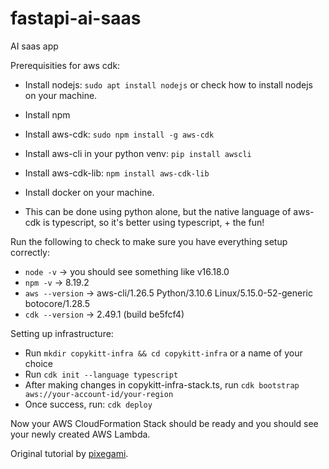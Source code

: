 # fastapi-ai-saas

AI saas app

Prerequisities for aws cdk:
- Install nodejs: `sudo apt install nodejs` or check how to install nodejs on your machine.
- Install npm
- Install aws-cdk: `sudo npm install -g aws-cdk`
- Install aws-cli in your python venv: `pip install awscli`
- Install aws-cdk-lib: `npm install aws-cdk-lib`
- Install docker on your machine.

- This can be done using python alone, but the native language of aws-cdk is typescript, so it's better using typescript, + the fun!

Run the following to check to make sure you have everything setup correctly:
- `node -v` -> you should see something like v16.18.0
- `npm -v` -> 8.19.2
- `aws --version` -> aws-cli/1.26.5 Python/3.10.6 Linux/5.15.0-52-generic botocore/1.28.5
- `cdk --version` -> 2.49.1 (build be5fcf4)

Setting up infrastructure:
- Run `mkdir copykitt-infra && cd copykitt-infra` or a name of your choice
- Run `cdk init --language typescript`
- After making changes in copykitt-infra-stack.ts, run `cdk bootstrap aws://your-account-id/your-region`
- Once success, run: `cdk deploy`

Now your AWS CloudFormation Stack should be ready and you should see your newly created AWS Lambda.

Original tutorial by [pixegami](https://www.youtube.com/watch?v=yxyyYMWu1ZA&list=PLZJBfja3V3RuH2VRbRh9F0mB9hfdzkUKk&index=11).